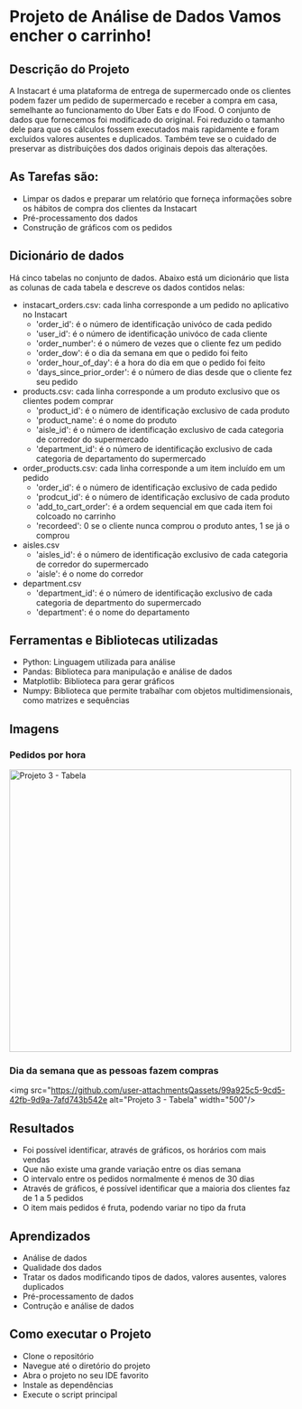# Projeto de Análise de Dados Vamos encher o carrinho!

## Descrição do Projeto
A Instacart é uma plataforma de entrega de supermercado onde os clientes podem fazer um pedido de supermercado e receber a compra em casa, semelhante ao funcionamento do Uber Eats e do IFood. 
O conjunto de dados que fornecemos foi modificado do original. Foi reduzido o tamanho dele para que os cálculos fossem executados mais rapidamente e foram excluídos valores ausentes e duplicados. Também teve se o cuidado de preservar as distribuições dos dados originais depois das alterações.

## As Tarefas são:
- Limpar os dados e preparar um relatório que forneça informações sobre os hábitos de compra dos clientes da Instacart
- Pré-processamento dos dados
- Construção de gráficos com os pedidos

## Dicionário de dados
Há cinco tabelas no conjunto de dados. Abaixo está um dicionário que lista as colunas de cada tabela e descreve os dados contidos nelas:
- instacart_orders.csv: cada linha corresponde a um pedido no aplicativo no Instacart
  - 'order_id': é o número de identificação univóco de cada pedido
  - 'user_id': é o número de identificação univóco de cada cliente
  - 'order_number': é o número de vezes que o cliente fez um pedido
  - 'order_dow': é o dia da semana em que o pedido foi feito
  - 'order_hour_of_day': é a hora do dia em que o pedido foi feito
  - 'days_since_prior_order': é o número de dias desde que o cliente fez seu pedido
- products.csv: cada linha corresponde a um produto exclusivo que os clientes podem comprar
  - 'product_id': é o número de identificação exclusivo de cada produto
  - 'product_name': é o nome do produto
  - 'aisle_id': é o número de identificação exclusivo de cada categoria de corredor do supermercado
  - 'department_id': é o número de identificação exclusivo de cada categoria de departamento do supermercado
- order_products.csv: cada linha corresponde a um item incluído em um pedido
  - 'order_id': é o número de identificação exclusivo de cada pedido
  - 'prodcut_id': é o número de identificação exclusivo de cada produto
  - 'add_to_cart_order': é a ordem sequencial em que cada item foi colcoado no carrinho
  - 'recordeed': 0 se o cliente nunca comprou o produto antes, 1 se já o comprou
- aisles.csv
  - 'aisles_id': é o número de identificação exclusivo de cada categoria de corredor do supermercado
  - 'aisle': é o nome do corredor
- department.csv
  - 'department_id': é o número de identificação exclusivo de cada categoria de departmento do supermercado
  - 'department': é o nome do departamento

## Ferramentas e Bibliotecas utilizadas
- Python: Linguagem utilizada para análise
- Pandas: Biblioteca para manipulação e análise de dados
- Matplotlib: Biblioteca para gerar gráficos
- Numpy: Biblioteca que permite trabalhar com objetos multidimensionais, como matrizes e sequências

## Imagens

### Pedidos por hora
<img src="https://github.com/user-attachments/assets/400dba41-702c-4102-b5f0-2b49eb57e7a9" alt="Projeto 3 - Tabela" width="500"/>

### Dia da semana que as pessoas fazem compras
<img src="https://github.com/user-attachmentsQassets/99a925c5-9cd5-42fb-9d9a-7afd743b542e alt="Projeto 3 - Tabela" width="500"/>


## Resultados
- Foi possível identificar, através de gráficos, os horários com mais vendas
- Que não existe uma grande variação entre os dias semana
- O intervalo entre os pedidos normalmente é menos de 30 dias
- Através de gráficos, é possível identificar que a maioria dos clientes faz de 1 a 5 pedidos
- O item mais pedidos é fruta, podendo variar no tipo da fruta

## Aprendizados
- Análise de dados
- Qualidade dos dados
- Tratar os dados modificando tipos de dados, valores ausentes, valores duplicados
- Pré-processamento de dados
- Contrução e análise de dados

## Como executar o Projeto
- Clone o repositório
- Navegue até o diretório do projeto
- Abra o projeto no seu IDE favorito
- Instale as dependências
- Execute o script principal
  
